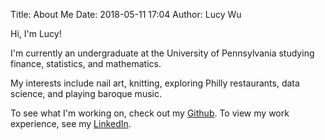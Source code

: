 Title: About Me
Date: 2018-05-11 17:04
Author: Lucy Wu

Hi, I'm Lucy!

I'm currently an undergraduate at the University of Pennsylvania studying finance, statistics, and mathematics.

My interests include nail art, knitting, exploring Philly restaurants, data science, and playing baroque music.

To see what I'm working on, check out my [Github](https://github.com/wulucy). To view my work experience, see my [LinkedIn](https://www.linkedin.com/in/lucywu21/).

